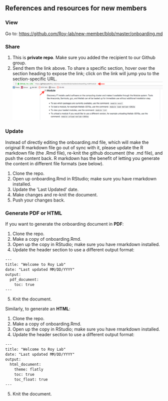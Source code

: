 ## References and resources for new members

### View

Go to: https://github.com/Roy-lab/new-member/blob/master/onboarding.md

### Share

1. This is **private repo**. Make sure you added the recipient to our Github group.
2. Send them the link above. To share a specific section, hover over the section heading to expose the link; click on the link will jump you to the section-specific URL.
![Hover over the section heading to expose the link](./section-link.png)

### Update

Instead of directly editing the onboarding.md file, which will make the original R markdown file go out of sync with it, please update the R markdown file (the .Rmd file), re-knit the github document (the .md file), and push the content back. R markdown has the benefit of letting you generate the content in different file formats (see below).

1. Clone the repo.
2. Open up onboarding.Rmd in RStudio; make sure you have rmarkdown installed.
3. Update the 'Last Updated' date.
4. Make changes and re-knit the document.
5. Push your changes back.

### Generate PDF or HTML

If you want to generate the onboarding document in **PDF**:

1. Clone the repo.
2. Make a copy of onboarding.Rmd.
3. Open up the copy in RStudio; make sure you have rmarkdown installed.
4. Update the header section to use a different output format:
```
---
title: "Welcome to Roy Lab"
date: "Last updated MM/DD/YYYY"
output: 
  pdf_document:
    toc: true
---
```
5. Knit the document.

Similarly, to generate an **HTML**:

1. Clone the repo.
2. Make a copy of onboarding.Rmd.
3. Open up the copy in RStudio; make sure you have rmarkdown installed.
4. Update the header section to use a different output format:
```
---
title: "Welcome to Roy Lab"
date: "Last updated MM/DD/YYYY"
output: 
  html_document:
    theme: flatly
    toc: true
    toc_float: true
---
```
5. Knit the document.
